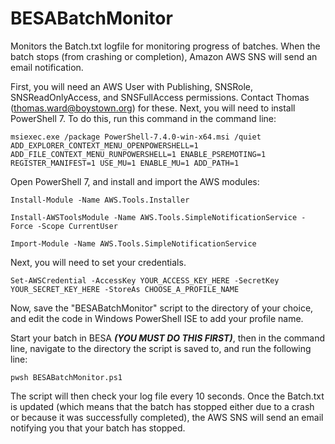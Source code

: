 # BESABatchMonitor
Monitors the Batch.txt logfile for monitoring progress of batches. When the batch stops (from crashing or completion), Amazon AWS SNS will send an email notification.

First, you will need an AWS User with Publishing, SNSRole, SNSReadOnlyAccess, and SNSFullAccess permissions. Contact Thomas (thomas.ward@boystown.org) for these.
Next, you will need to install PowerShell 7. To do this, run this command in the command line:

```
msiexec.exe /package PowerShell-7.4.0-win-x64.msi /quiet ADD_EXPLORER_CONTEXT_MENU_OPENPOWERSHELL=1 ADD_FILE_CONTEXT_MENU_RUNPOWERSHELL=1 ENABLE_PSREMOTING=1 REGISTER_MANIFEST=1 USE_MU=1 ENABLE_MU=1 ADD_PATH=1
```

Open PowerShell 7, and install and import the AWS modules:

```
Install-Module -Name AWS.Tools.Installer
```

```
Install-AWSToolsModule -Name AWS.Tools.SimpleNotificationService -Force -Scope CurrentUser
```

```
Import-Module -Name AWS.Tools.SimpleNotificationService
```

Next, you will need to set your credentials. 

```
Set-AWSCredential -AccessKey YOUR_ACCESS_KEY_HERE -SecretKey YOUR_SECRET_KEY_HERE -StoreAs CHOOSE_A_PROFILE_NAME
```

Now, save the "BESABatchMonitor" script to the directory of your choice, and edit the code in Windows PowerShell ISE to add your profile name.

Start your batch in BESA ***(YOU MUST DO THIS FIRST)***, then in the command line, navigate to the directory the script is saved to, and run the following line:

```
pwsh BESABatchMonitor.ps1
```

The script will then check your log file every 10 seconds. Once the Batch.txt is updated (which means that the batch has stopped either due to a crash or because it was successfully completed), the AWS SNS will send an email notifying you that your batch has stopped.
